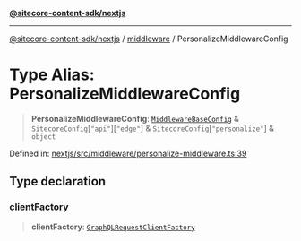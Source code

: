 [**@sitecore-content-sdk/nextjs**](../../README.md)

***

[@sitecore-content-sdk/nextjs](../../README.md) / [middleware](../README.md) / PersonalizeMiddlewareConfig

# Type Alias: PersonalizeMiddlewareConfig

> **PersonalizeMiddlewareConfig**: [`MiddlewareBaseConfig`](MiddlewareBaseConfig.md) & `SitecoreConfig`\[`"api"`\]\[`"edge"`\] & `SitecoreConfig`\[`"personalize"`\] & `object`

Defined in: [nextjs/src/middleware/personalize-middleware.ts:39](https://github.com/Sitecore/xmc-jss-dev/blob/88c5c2640d5ef72e74febf33dccec61ab7a6e74d/packages/nextjs/src/middleware/personalize-middleware.ts#L39)

## Type declaration

### clientFactory

> **clientFactory**: [`GraphQLRequestClientFactory`](../../graphql/type-aliases/GraphQLRequestClientFactory.md)
